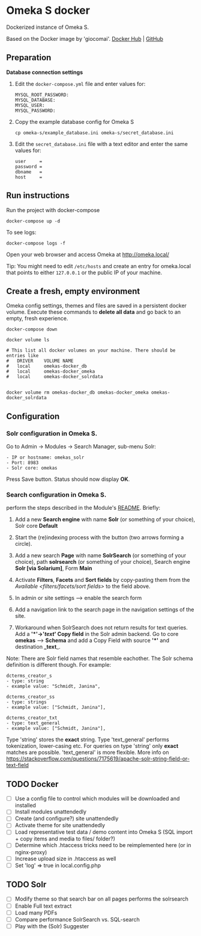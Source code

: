 # Omeka S docker
Dockerized instance of Omeka S.

Based on the Docker image by 'giocomai'. [Docker Hub](https://hub.docker.com/r/giocomai/omeka-s-docker) | [GitHub](https://github.com/giocomai/omeka-s-docker)


## Preparation

**Database connection settings**

1. Edit the `docker-compose.yml` file and enter values for:
    ```
    MYSQL_ROOT_PASSWORD:
    MYSQL_DATABASE: 
    MYSQL_USER:
    MYSQL_PASSWORD:
    ```

1. Copy the example database config for Omeka S
    ```
    cp omeka-s/example_database.ini omeka-s/secret_database.ini
    ```

1. Edit the `secret_database.ini` file with a text editor and enter the same values for:
    ```
    user     = 
    password = 
    dbname   = 
    host     = 
    ```


## Run instructions
Run the project with docker-compose
```
docker-compose up -d
```

To see logs:
```
docker-compose logs -f
```

Open your web browser and access Omeka at http://omeka.local/ 

Tip: You might need to edit `/etc/hosts` and create an entry for omeka.local that points to either `127.0.0.1` or the public IP of your machine.


## Create a fresh, empty environment
Omeka config settings, themes and files are saved in a persistent docker volume. Execute these commands to **delete all data** and go back to an empty, fresh experience.
```
docker-compose down

docker volume ls

# This list all docker volumes on your machine. There should be entries like 
#   DRIVER    VOLUME NAME
#   local     omekas-docker_db
#   local     omekas-docker_omeka
#   local     omekas-docker_solrdata


docker volume rm omekas-docker_db omekas-docker_omeka omekas-docker_solrdata
```


## Configuration
### Solr configuration in Omeka S. 
Go to Admin -> Modules -> Search Manager, sub-menu Solr:
```
- IP or hostname: omekas_solr
- Port: 8983
- Solr core: omekas
```
Press Save button. Status should now display **OK**.

### Search configuration in Omeka S.
perform the steps described in the Module's [README](https://github.com/Daniel-KM/Omeka-S-module-SearchSolr#quick-start). Briefly:
1. Add a new **Search engine** with name **Solr** (or something of your choice), Solr core **Default**
2. Start the (re)indexing process with the button (two arrows forming a circle).
3. Add a new search **Page** with name **SolrSearch** (or something of your choice), path **solrsearch** (or something of your choice), Search engine **Solr [via Solarium]**, Form **Main**
4. Activate **Filters**, **Facets** and **Sort fields** by copy-pasting them from the *Available <filters/facets/sort fields>* to the field above.

5. In admin or site settings --> enable the search form
6. Add a navigation link to the search page in the navigation settings of the site.
7. Workaround when SolrSearch does not return results for text queries. Add a **'*'->'_text_' Copy field** in the Solr admin backend. Go to core **omekas** --> **Schema** and add a Copy Field with source **'*'** and destination **_text**_. 


Note: There are Solr field names that resemble eachother. The Solr schema definition is different though. For example:
```
dcterms_creator_s
- type: string
- example value: "Schmidt, Janina",

dcterms_creator_ss
- type: strings
- example value: ["Schmidt, Janina"],

dcterms_creator_txt
- type: text_general
- example value: ["Schmidt, Janina"],
```
Type 'string' stores the **exact** string. Type 'text_general' performs tokenization, lower-casing etc.
For queries on type 'string' only **exact** matches are possible. 'text_general' is more flexible.
More info on https://stackoverflow.com/questions/7175619/apache-solr-string-field-or-text-field




## TODO Docker
- [ ] Use a config file to control which modules will be downloaded and installed
- [ ] Install modules unattendedly
- [ ] Create (and configure?) site unattendedly
- [ ] Activate theme for site unattendedly
- [ ] Load representative test data / demo content into Omeka S (SQL import + copy items and media to files/ folder?)
- [ ] Determine which .htaccess tricks need to be reimplemented here (or in nginx-proxy)
- [ ] Increase upload size in .htaccess as well
- [ ] Set 'log' => true in local.config.php

## TODO Solr
- [ ] Modify theme so that search bar on all pages performs the solrsearch
- [ ] Enable Full text extract
- [ ] Load many PDFs
- [ ] Compare performance SolrSearch vs. SQL-search
- [ ] Play with the (Solr) Suggester
